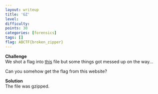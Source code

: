 ```yaml
---
layout: writeup
title: 'GZ'
level:
difficulty:
points: 30
categories: [forensics]
tags: []
flag: ABCTF{broken_zipper}
---
```

**Challenge**  
We shot a flag into [this](writupfiles/forensics30) file but some things
got messed up on the way...

Can you somehow get the flag from this website?

**Solution**   
The file was gzipped.
